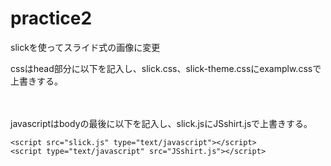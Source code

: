 # practice2

slickを使ってスライド式の画像に変更

cssはhead部分に以下を記入し、slick.css、slick-theme.cssにexamplw.cssで上書きする。

　　<link rel="stylesheet" href="slick.css" type="text/css">
　　<link rel="stylesheet" href="slick-theme.css" type="text/css">
　　<link rel="stylesheet" type="text/css" href="example.css">
  
  
javascriptはbodyの最後に以下を記入し、slick.jsにJSshirt.jsで上書きする。

    <script src="slick.js" type="text/javascript"></script>
    <script type="text/javascript" src="JSshirt.js"></script>
